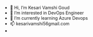 - 👋 Hi, I’m Kesari Vamshi Goud
- 👀 I’m interested in DevOps Engineer
- 🌱 I’m currently learning Azure Devops
- 📫 kesarivamshi56gmail.com
- 

